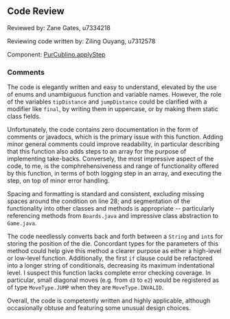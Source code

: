 ## Code Review

Reviewed by: Zane Gates, u7334218

Reviewing code written by: Ziling Ouyang, u7312578

Component: [PurCublino.applyStep](https://gitlab.cecs.anu.edu.au/u7312578/comp1140-ass2-tue12s/-/blob/master/src/comp1140/ass2/GameLogic/PurCublino.java#L23-50)

### Comments 

The code is elegantly written and easy to understand, elevated by the use of enums and unambiguous function and variable names. However, the role of the variables `tipDistance` and `jumpDistance` could be clarified with a modifier like `final`, by writing them in uppercase, or by making them static class fields.

Unfortunately, the code contains zero documentation in the form of comments or javadocs, which is the primary issue with this function. Adding minor general comments could improve readability, in particular describing that this function also adds steps to an array for the purpose of implementing take-backs. Conversely, the most impressive aspect of the code, to me, is the comphrehensiveness and range of functionality offered by this function, in terms of both logging step in an array, and executing the step, on top of minor error handling.

Spacing and formatting is standard and consistent, excluding missing spaces around the condition on line 28; and segmentation of the functionality into other classes and methods is appropriate -- particularly referencing methods from `Boards.java` and impressive class abstraction to `Game.java`.

The code needlessly converts back and forth between a `String` and `int`s for storing the position of the die. Concordant types for the parameters of this method could help give this method a clearer purpose as either a high-level or low-level function. Additionally, the first `if` clause could be refactored into a longer string of conditionals, decreasing its maximum indentational level. I suspect this function lacks complete error checking coverage. In particular, small diagonal moves (e.g. from `d3` to `e2`) would be registered as of type `MoveType.JUMP` when they are `MoveType.INVALID`.

Overall, the code is competently written and highly applicable, although occasionally obtuse and featuring some unusual design choices.
